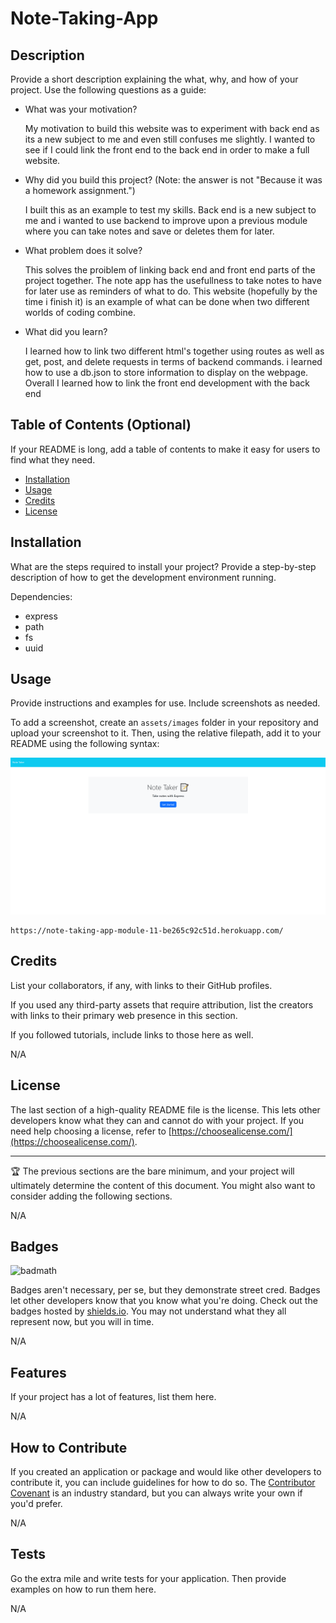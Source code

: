 # Note-Taking-App

## Description

Provide a short description explaining the what, why, and how of your project. Use the following questions as a guide:

- What was your motivation?

    My motivation to build this website was to experiment with back end as its a new subject to me and even still confuses me slightly. I wanted to see if I could link the front end to the back end in order to make a full website.

- Why did you build this project? (Note: the answer is not "Because it was a homework assignment.")

    I built this as an example to test my skills. Back end is a new subject to me and i wanted to use backend to improve upon a previous module where you can take notes and save or deletes them for later.

- What problem does it solve?

    This solves the proiblem of linking back end and front end parts of the project together. The note app has the usefullness to take notes to have for later use as reminders of what to do. This website (hopefully by the time i finish it) is an example of what can be done when two different worlds of coding combine.

- What did you learn?

    I learned how to link two different html's together using routes as well as get, post, and delete requests in terms of backend commands. i learned how to use a db.json to store information to display on the webpage. Overall I learned how to link the front end development with the back end 


## Table of Contents (Optional)

If your README is long, add a table of contents to make it easy for users to find what they need.

- [Installation](#installation)
- [Usage](#usage)
- [Credits](#credits)
- [License](#license)

## Installation

What are the steps required to install your project? Provide a step-by-step description of how to get the development environment running.

Dependencies:

- express
- path
- fs
- uuid

## Usage

Provide instructions and examples for use. Include screenshots as needed.

To add a screenshot, create an `assets/images` folder in your repository and upload your screenshot to it. Then, using the relative filepath, add it to your README using the following syntax:


![Alt text](NoteTaker.PNG)

```
https://note-taking-app-module-11-be265c92c51d.herokuapp.com/
```

## Credits

List your collaborators, if any, with links to their GitHub profiles.

If you used any third-party assets that require attribution, list the creators with links to their primary web presence in this section.

If you followed tutorials, include links to those here as well.

N/A

## License

The last section of a high-quality README file is the license. This lets other developers know what they can and cannot do with your project. If you need help choosing a license, refer to [https://choosealicense.com/](https://choosealicense.com/).

---

🏆 The previous sections are the bare minimum, and your project will ultimately determine the content of this document. You might also want to consider adding the following sections.

N/A

## Badges

![badmath](https://img.shields.io/github/languages/top/lernantino/badmath)

Badges aren't necessary, per se, but they demonstrate street cred. Badges let other developers know that you know what you're doing. Check out the badges hosted by [shields.io](https://shields.io/). You may not understand what they all represent now, but you will in time.

N/A

## Features

If your project has a lot of features, list them here.

N/A

## How to Contribute

If you created an application or package and would like other developers to contribute it, you can include guidelines for how to do so. The [Contributor Covenant](https://www.contributor-covenant.org/) is an industry standard, but you can always write your own if you'd prefer.

N/A

## Tests

Go the extra mile and write tests for your application. Then provide examples on how to run them here.

N/A
